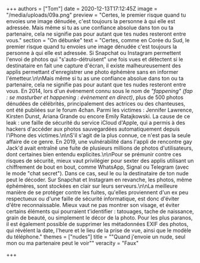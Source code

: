 +++
authors = ["Tom"]
date = 2020-12-13T17:12:45Z
image = "/media/uploads/09a.png"
preview = "Certes, le premier risque quand tu envoies une image dénudée, c'est toujours la personne à qui elle est adressée. Mais même si tu as une confiance absolue dans ton ou ta partenaire, cela ne signifie pas pour autant que tes nudes resteront entre vous."
section = "On débunke"
text = "Certes, comme en Corée du Sud, le premier risque quand tu envoies une image dénudée c'est toujours la personne à qui elle est adressée. Si Snapchat ou Instagram permettent l'envoi de photos qui \"s'auto-détruisent\" une fois vues et détectent si le destinataire en fait une capture d'écran, il existe malheureusement des applis permettant d'enregistrer une photo éphémère sans en informer l'émetteur.\n\nMais même si tu as une confiance absolue dans ton ou ta partenaire, cela ne signifie pas pour autant que tes nudes resteront entre vous. En 2014, lors d'un événement connu sous le nom de _\"fappening\" (fap : se masturber et happening : évènement en direct)_, plus de 500 photos dénudées de célébrités, principalement des actrices ou des chanteuses, ont été publiées sur le forum 4chan. Parmi les victimes : Jennifer Lawrence, Kirsten Dunst, Ariana Grande ou encore Emily Ratajkowski. La cause de ce leak : une faille de sécurité du service iCloud d'Apple, qui a permis à des hackers d'accéder aux photos sauvegardées automatiquement depuis l'iPhone des victimes.\n\nS'il s'agit de la plus connue, ce n'est pas la seule affaire de ce genre. En 2019, une vulnérabilité dans l'appli de rencontre gay Jack'd avait entraîné une fuite de plusieurs millions de photos d'utilisateurs, dont certaines bien entendu explicites.\n\nPour se prémunir contre ces risques de sécurité, mieux vaut privilégier pour sexter des applis utilisant un chiffrement de bout en bout, comme WhatsApp, Signal ou Telegram (avec le mode \"chat secret\"). Dans ce cas, seul le ou la destinataire de ton nude peut le décoder. Sur Snapchat et Instagram en revanche, les photos, même éphémères, sont stockées en clair sur leurs serveurs.\n\nLa meilleure manière de se protéger contre les fuites, qu'elles proviennent d'un ex peu respectueux ou d'une faille de sécurité informatique, est donc d'éviter d'être reconnaissable. Mieux vaut ne pas montrer son visage, et éviter certains éléments qui pourraient t'identifier : tatouages, tache de naissance, grain de beauté, ou simplement le décor de la photo. Pour les plus paranos, il est également possible de supprimer les métadonnées EXIF des photos, qui révèlent la date, l'heure et le lieu de la prise de vue, ainsi que le modèle du téléphone."
themes = ["nudes"]
title = "\"Quand j'envoie un nude, seul mon ou ma partenaire peut le voir\""
veracity = "Faux"

+++
